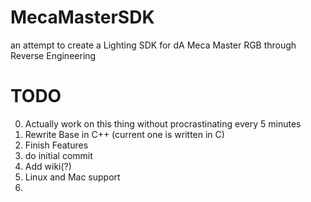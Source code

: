 # MecaMasterSDK
an attempt to create a Lighting SDK for dA Meca Master RGB through Reverse Engineering

# TODO
0. Actually work on this thing without procrastinating every 5 minutes
1. Rewrite Base in C++ (current one is written in C)
2. Finish Features
3. do initial commit
4. Add wiki(?)  
5. Linux and Mac support
6.
